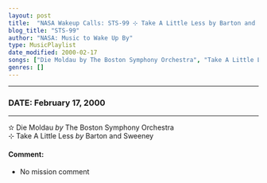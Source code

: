 ```yaml
---
layout: post
title:  "NASA Wakeup Calls: STS-99 ⊹ Take A Little Less by Barton and Sweeney ✫ February 17, 2000"
blog_title: "STS-99"
author: "NASA: Music to Wake Up By"
type: MusicPlaylist
date_modified: 2000-02-17
songs: ["Die Moldau by The Boston Symphony Orchestra", "Take A Little Less by Barton and Sweeney"]
genres: []
---
```


----
### DATE: February 17, 2000
----
✫ Die Moldau *by* The Boston Symphony Orchestra    &nbsp;<br />
⊹ Take A Little Less *by* Barton and Sweeney  

#### Comment:
* No mission comment



<br/>
<center>
	<a target="_blank"
	   href="https://twitter.com/intent/tweet?hashtags=Space,NASA,Playlist,NASAWakeupCalls,SpaceProgram&text=🚀 {{ page.author}}, '{{ page.songs.first }}' {{ page.title }}, {{ page.date | date: '%B %d, %Y' }}, {{ site.url }}{{ page.url }}&via=nasawakeupcalls"><i class="fab fa-twitter" title="Tweet this page" alt="Tweet this page" style="font-size: 1.3em;"></i></a>
	&nbsp; 	<i class="fas fa-user-astronaut" style="font-size: 1.5em;"></i> &nbsp;
    <a id="custom_amazon_link"
       type="amzn" search="#"
       category="popular music">
    <i class="fab fa-amazon" style="font-size: 1.3em;"></i></a>
</center>

<!-- Randomly resolve an individual entry from a song array -->
<script src="/assets/javascript/seedrandom.min.js"></script>
<script>
  var wake_me_up = ["Die Moldau by The Boston Symphony Orchestra", "Take A Little Less by Barton and Sweeney"];
  var prng = new Math.seedrandom();
  function randomSong() {
    song = wake_me_up[Math.floor(Math.random() * wake_me_up.length)];
    var amazon_link = document.getElementById("custom_amazon_link");
    amazon_link.setAttribute("search", song);
  }
  window.onload = randomSong();
</script>
